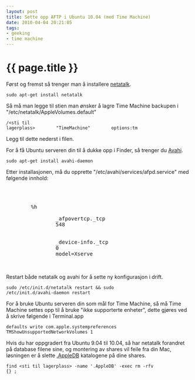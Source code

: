 ```yaml
---
layout: post
title: Sette opp AFTP i Ubuntu 10.04 (med Time Machine)
date: 2010-04-04 20:21:05
tags: 
- geeking
- time machine
---
```


{{ page.title }}
================


Først og fremst så trenger man å installere <a href="http://netatalk.sourceforge.net/">netatalk</a>.

<code>sudo apt-get install netatalk</code>

Så må man legge til stien man ønsker å lagre Time Machine backupen i "/etc/netatalk/AppleVolumes.default"

<code>/&lt;sti til lagerplass&gt;&nbsp;&nbsp;&nbsp;&nbsp;&nbsp;&nbsp;&nbsp;&nbsp;"TimeMachine"&nbsp;&nbsp;&nbsp;&nbsp;&nbsp;&nbsp;&nbsp;&nbsp;options:tm</code>

Legg til dette nederst i filen.

For å få Ubuntu serveren din til å dukke opp i Finder, så trenger du <a href="http://avahi.org/">Avahi</a>.

<code>sudo apt-get install avahi-daemon</code>

Etter installasjonen, må du opprette "/etc/avahi/services/afpd.service" med følgende innhold:

<pre lang="xml">
<?xml version="1.0" standalone='no'?><!--*-nxml-*-->
<!DOCTYPE service-group SYSTEM "avahi-service.dtd">
<service-group>
        <name replace-wildcards="yes">%h</name>
        <service>
                <type>_afpovertcp._tcp</type>
                <port>548</port>
        </service>
        <service>
                <type>_device-info._tcp</type>
                <port>0</port>
                <txt-record>model=Xserve</txt-record>
                </service>
</service-group>
</pre>

Restart både netatalk og avahi for å sette ny konfigurasjon i drift.

<code>sudo /etc/init.d/netatalk restart && sudo /etc/init.d/avahi-daemon restart</code>


For å bruke Ubuntu serveren din som mål for Time Machine, så må Time Machine settes opp til å bruke "ikke supporterte enheter", dette gjøres ved å skrive følgende i Terminal.app

<code>defaults write com.apple.systempreferences TMShowUnsupportedNetworkVolumes 1</code>


Hvis du har oppgradert fra Ubuntu 9.04 til 10.04, så har netatalk forandret på database filene sine, og montering av shares vil feile fra din Mac, løsningen er å slette <a href="http://netatalk.sourceforge.net/wiki/index.php/SpecialFilesFolders">.AppleDB</a> katalogene på dine shares.

<code>find &lt;sti til lagerplass&gt; -name '.AppleDB' -exec rm -rfv {} \;</code>